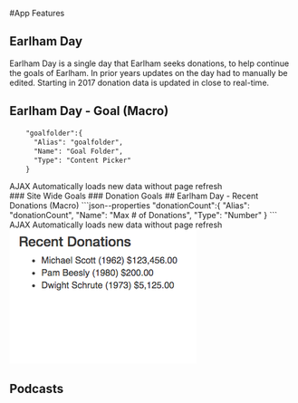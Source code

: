 #App Features

## Earlham Day


Earlham Day is a single day that Earlham seeks donations, to help continue the goals of Earlham. In prior years updates on the day had to manually be edited. Starting in 2017 donation data is updated in close to real-time.


## Earlham Day - Goal (Macro)

```json--properties
    "goalfolder":{
      "Alias": "goalfolder",
      "Name": "Goal Folder",
      "Type": "Content Picker"
    }
```
<aside class="notice">AJAX Automatically loads new data without page refresh</aside>
### Site Wide Goals
### Donation Goals
## Earlham Day - Recent Donations (Macro)
```json--properties
    "donationCount":{
      "Alias": "donationCount",
      "Name": "Max # of Donations",
      "Type": "Number"
    }
```
<aside class="notice">AJAX Automatically loads new data without page refresh</aside>
<img src='/images/apps/earlhamday/recent-donations.png'/>

## Podcasts
